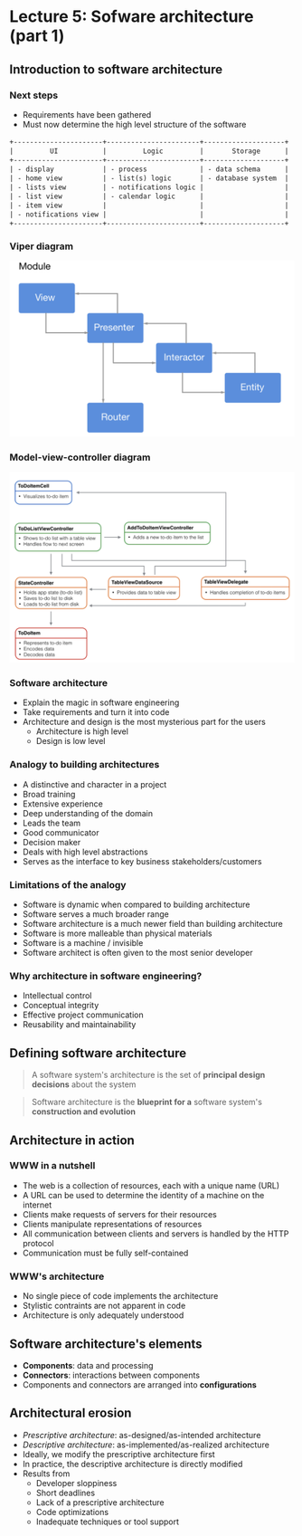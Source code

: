 # Lecture 5: Sofware architecture (part 1)

## Introduction to software architecture

### Next steps

- Requirements have been gathered
- Must now determine the high level structure of the software

```
+----------------------+-----------------------+--------------------+
|         UI           |         Logic         |       Storage      |
+----------------------+-----------------------+--------------------+
| - display            | - process             | - data schema      |
| - home view          | - list(s) logic       | - database system  |
| - lists view         | - notifications logic |                    |
| - list view          | - calendar logic      |                    |
| - item view          |                       |                    |
| - notifications view |                       |                    |
+----------------------+-----------------------+--------------------+
```

### Viper diagram

![Viper diagram](./figures/viper-diagram.png)

### Model-view-controller diagram

![MVC diagram](./figures/mvc-diagram.png)

### Software architecture

- Explain the magic in software engineering
- Take requirements and turn it into code
- Architecture and design is the most mysterious part for the users
    - Architecture is high level
    - Design is low level

### Analogy to building architectures

- A distinctive and character in a project
- Broad training
- Extensive experience
- Deep understanding of the domain
- Leads the team
- Good communicator
- Decision maker
- Deals with high level abstractions
- Serves as the interface to key business stakeholders/customers

### Limitations of the analogy

- Software is dynamic when compared to building architecture
- Software serves a much broader range
- Software architecture is a much newer field than building architecture
- Software is more malleable than physical materials
- Software is a machine / invisible
- Software architect is often given to the most senior developer

### Why architecture in software engineering?

- Intellectual control
- Conceptual integrity
- Effective project communication
- Reusability and maintainability

## Defining software architecture

> A software system's architecture is the set of **principal design decisions** about the system

> Software architecture is the **blueprint for a** software system's **construction and evolution**

## Architecture in action

### WWW in a nutshell

- The web is a collection of resources, each with a unique name (URL)
- A URL can be used to determine the identity of a machine on the internet
- Clients make requests of servers for their resources
- Clients manipulate representations of resources
- All communication between clients and servers is handled by the HTTP protocol
- Communication must be fully self-contained

### WWW's architecture

- No single piece of code implements the architecture
- Stylistic contraints are not apparent in code
- Architecture is only adequately understood

## Software architecture's elements

- **Components**: data and processing
- **Connectors**: interactions between components
- Components and connectors are arranged into **configurations**

## Architectural erosion

- *Prescriptive architecture*: as-designed/as-intended architecture
- *Descriptive architecture*: as-implemented/as-realized architecture
- Ideally, we modify the prescriptive architecture first
- In practice, the descriptive architecture is directly modified
- Results from
    - Developer sloppiness
    - Short deadlines
    - Lack of a prescriptive architecture
    - Code optimizations
    - Inadequate techniques or tool support